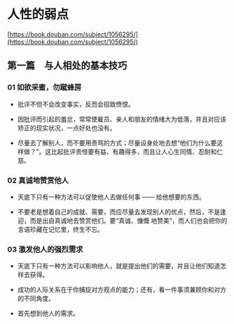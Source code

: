 # 人性的弱点

[https://book.douban.com/subject/1056295/](https://book.douban.com/subject/1056295/)

## 第一篇　与人相处的基本技巧

### 01 如欲采蜜，勿蹴蜂房

- 批评不但不会改变事实，反而会招致愤恨。

- 因批评而引起的羞忿，常常使雇员、亲人和朋友的情绪大为低落，并且对应该矫正的现实状况，一点好处也没有。

- 尽量去了解别人，而不要用责骂的方式；尽量设身处地去想“他们为什么要这样做？”。这比起批评责怪要有益、有趣得多，而且让人心生同情、忍耐和仁慈。

### 02 真诚地赞赏他人

- 天底下只有一种方法可以促使他人去做任何事 —— 给他想要的东西。

- 不要老是想着自己的成就、需要，而应尽量去发现别人的优点，然后，不是逢迎，而是出自真诚地去赞赏他们。要“真诚、慷慨 地赞美”，而人们也会把你的言语珍藏在记忆里，终生不忘。

### 03 激发他人的强烈需求

- 天底下只有一种方法可以影响他人，就是提出他们的需要，并且让他们知道怎样去获得。

- 成功的人际关系在于你捕捉对方观点的能力；还有，看一件事须兼顾你和对方的不同角度。

- 首先想到他人的需求。
